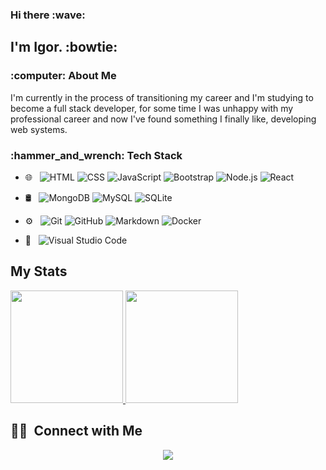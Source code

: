 <h3> Hi there :wave:</h3>

<h2> I'm Igor. :bowtie:</h2>

<h3> :computer: About Me</h3>

I'm currently in the process of transitioning my career and I'm studying to become a full stack developer, for some time I was unhappy with my professional career and now I've found something I finally like, developing web systems. 

<h3>:hammer_and_wrench: Tech Stack </h3>

- 🌐 &nbsp;
  ![HTML](https://img.shields.io/badge/-HTML-333333?style=flat&logo=HTML5)
  ![CSS](https://img.shields.io/badge/-CSS-333333?style=flat&logo=CSS3&logoColor=1572B6)
  ![JavaScript](https://img.shields.io/badge/-JavaScript-333333?style=flat&logo=javascript)
  ![Bootstrap](https://img.shields.io/badge/-Bootstrap-333333?style=flat&logo=bootstrap&logoColor=563D7C)
  ![Node.js](https://img.shields.io/badge/-Node.js-333333?style=flat&logo=node.js)
  ![React](https://img.shields.io/badge/-React-333333?style=flat&logo=react)
  

- 🛢 &nbsp;
  ![MongoDB](https://img.shields.io/badge/-MongoDB-333333?style=flat&logo=mongodb)
  ![MySQL](https://img.shields.io/badge/-MySQL-blue)
  ![SQLite](https://img.shields.io/badge/-SQLite-blue)
- ⚙️ &nbsp;
  ![Git](https://img.shields.io/badge/-Git-333333?style=flat&logo=git)
  ![GitHub](https://img.shields.io/badge/-GitHub-333333?style=flat&logo=github)
  ![Markdown](https://img.shields.io/badge/-Markdown-333333?style=flat&logo=markdown)
  ![Docker](https://img.shields.io/badge/-Docker-blue)
- 🔧 &nbsp;
  ![Visual Studio Code](https://img.shields.io/badge/-Visual%20Studio%20Code-333333?style=flat&logo=visual-studio-code&logoColor=007ACC)
  
## My Stats
<p>
<a href="https://github.com/igudgz">
  <img height="180em" src="https://github-readme-stats.vercel.app/api?username=igudgz&show_icons=true&theme=radical" />
  <img height="180em" src="https://github-readme-stats-eight-theta.vercel.app/api/top-langs/?username=igudgz&theme=radical&layout=compact&exclude_lang=java+r" />
</a>
</p>





##  🤝🏻 &nbsp;Connect with Me

<p align="center">
<a href="https://www.linkedin.com/in/igorrodrigues-dev/"><img src="https://img.shields.io/badge/-Igor%20Rodrigues-0077B5?style=flat-square&logo=Linkedin&logoColor=white"/></a>
